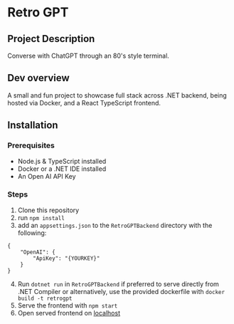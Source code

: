 # Retro GPT

## Project Description

Converse with ChatGPT through an 80's style terminal.

## Dev overview

A small and fun project to showcase full stack across .NET backend, being hosted via Docker, and a React TypeScript frontend.

## Installation

### Prerequisites

- Node.js & TypeScript installed
- Docker or a .NET IDE installed
- An Open AI API Key

### Steps

1. Clone this repository
2. run `npm install`
3. add an `appsettings.json` to the `RetroGPTBackend` directory with the following:

```
{
    "OpenAI": {
        "ApiKey": "{YOURKEY}"
    }
}
```

4. Run `dotnet run` in `RetroGPTBackend` if preferred to serve directly from .NET Compiler or alternatively, use the provided dockerfile with `docker build -t retrogpt`
5. Serve the frontend with `npm start`
6. Open served frontend on [localhost](http://localhost:3000)
